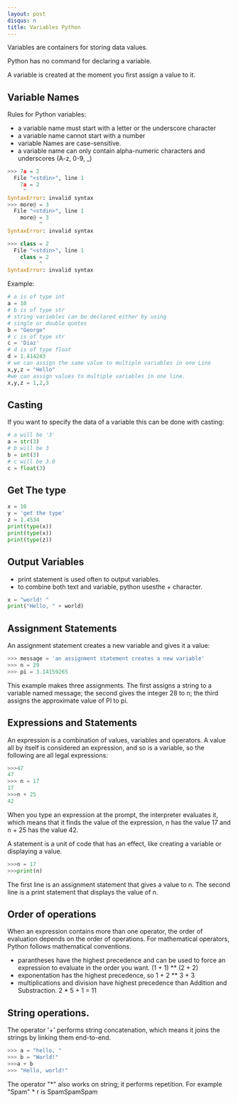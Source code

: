 ```yaml
---
layout: post
disqus: n
title: Variables Python
---
```


Variables are containers for storing data values.

Python has no command for declaring a variable.

A variable is created at the moment you first assign a value to it.

## Variable Names

Rules for Python variables:
- a variable name must start with a letter or the underscore character
- a variable name cannot start with a number
- variable Names are case-sensitive.
- a variable name can only contain alpha-numeric characters and underscores (A-z, 0-9, _)

```python
>>> 7a = 2
  File "<stdin>", line 1
    7a = 2
     ^
SyntaxError: invalid syntax
>>> more@ = 3
  File "<stdin>", line 1
    more@ = 3
          ^
SyntaxError: invalid syntax

>>> class = 2
  File "<stdin>", line 1
    class = 2
          ^
SyntaxError: invalid syntax
```


Example:
```python
# a is of type int
a = 10
# b is of type str
# string variables can be declared either by using
# single or double quotes
b = "George"
# c is of type str
c = 'Diaz'
# d is of type float
d = 1.414243
# we can assign the same value to multiple variables in one Line
x,y,z = "Hello"
#we can assign values to multiple variables in one line.
x,y,z = 1,2,3
```

## Casting

If you want to specify the data of a variable this can be done with casting:

```python
# a will be '3'
a = str(3)
# b will be 3
b = int(3)
# c will be 3.0
c = float(3)
```

## Get The type

```python
x = 10
y = 'get the type'
z = 1.4534
print(type(x))
print(type(x))
print(type(z))
```

## Output Variables

- print statement is used often to output variables.
- to combine both text and variable, python usesthe + character.
```python
x = "world! "
print("Hello, " + world)
```

## Assignment Statements

An assignment statement creates a new variable and gives it a value:

```python
>>> message = 'an assignment statement creates a new variable'
>>> n = 29
>>> pi = 3.14159265
```

This example makes three assignments. The first assigns
a string to a variable named message; the second gives the integer 28 to n; the third assigns the approximate value of PI to pi.

## Expressions and Statements

An expression is a combination of values, variables and operators. A value all by itself is considered an expression, and so is a variable, so the following are all legal expressions:

```python
>>>47
47
>>> n = 17
17
>>>n + 25
42
```

When you type an expression at the prompt, the interpreter evaluates it, which means that it finds the value of the expression, n has the value 17 and n + 25 has the value 42.

A statement is a unit of code that has an effect, like creating a variable or displaying a value.

```python
>>>n = 17
>>>print(n)
```

The first line is an assignment statement that gives a value to n. The second line is a print statement that displays the value of n.

## Order of operations

When an expression contains more than one operator, the order of evaluation depends on the order of operations. For mathematical operators, Python follows mathematical conventions.

- parantheses have the highest precedence and can be used to force an expression to evaluate in the order you want. (1 + 1) ** (2 + 2)
- exponentation has the highest precedence, so 1 + 2 ** 3 + 3
- multiplications and division have highest precedence than Addition and Substraction. 2 * 5 + 1 = 11

## String operations.

The operator '+' performs string concatenation, which means it joins the strings by linking them end-to-end.

```python
>>> a = "hello, "
>>> b = "World!"
>>>a + b
>>> "Hello, world!"
```

The operator "*" also works on string; it performs repetition. For example "Spam" * r is SpamSpamSpam
